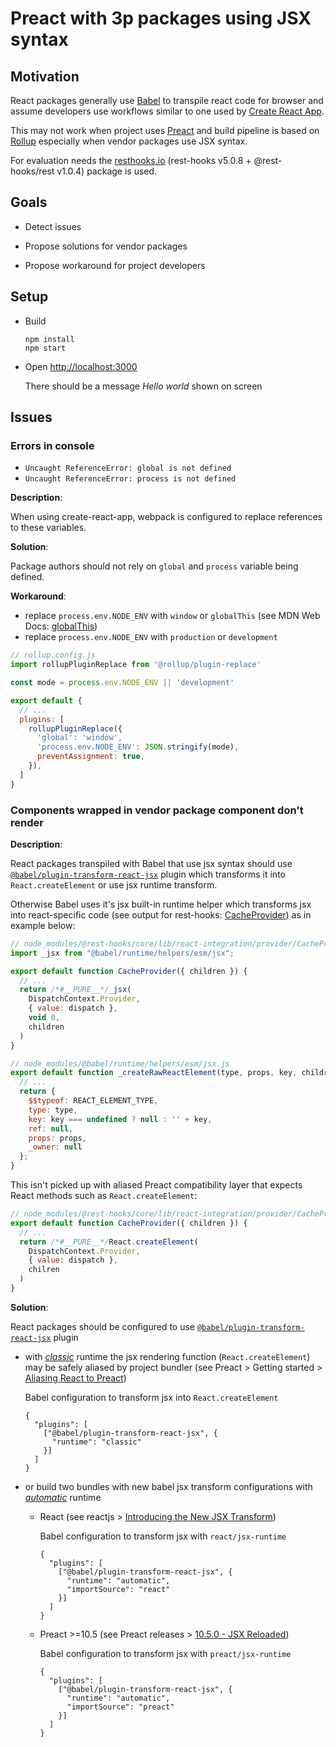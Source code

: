 # Preact with 3p packages using JSX syntax


## Motivation

React packages generally use [Babel](https://babeljs.io/) to transpile react code for browser and assume developers use workflows similar to one used by [Create React App](https://create-react-app.dev/).

This may not work when project uses [Preact](http://preactjs.com/) and build pipeline is based on [Rollup](https://rollupjs.org/) especially when vendor packages use JSX syntax.


For evaluation needs the [resthooks.io](https://resthooks.io/) (rest-hooks v5.0.8 + @rest-hooks/rest v1.0.4) package is used.


## Goals

- Detect issues

- Propose solutions for vendor packages

- Propose workaround for project developers


## Setup

- Build
  ```console
  npm install
  npm start
  ```

- Open <http://localhost:3000>
  
  There should be a message _Hello world_ shown on screen


## Issues


### Errors in console 

- `Uncaught ReferenceError: global is not defined`
- `Uncaught ReferenceError: process is not defined`

**Description**:

When using create-react-app, webpack is configured to replace references to these variables.

**Solution**:

Package authors should not rely on `global` and `process` variable being defined.

**Workaround**:

- replace `process.env.NODE_ENV` with `window` or `globalThis` (see MDN Web Docs: [globalThis](https://developer.mozilla.org/en-US/docs/Web/JavaScript/Reference/Global_Objects/globalThis))
- replace `process.env.NODE_ENV` with `production` or `development`

```js
// rollup.config.js
import rollupPluginReplace from '@rollup/plugin-replace'

const mode = process.env.NODE_ENV || 'development'

export default {
  // ...
  plugins: [
    rollupPluginReplace({
      'global': 'window',
      'process.env.NODE_ENV': JSON.stringify(mode),
      preventAssignment: true,
    }),
  ]
}
```


### Components wrapped in vendor package component don't render

**Description**:

React packages transpiled with Babel that use jsx syntax should use [`@babel/plugin-transform-react-jsx`](https://babeljs.io/docs/en/babel-plugin-transform-react-jsx) plugin which transforms it into `React.createElement` or use jsx runtime transform.

Otherwise Babel uses it's jsx built-in runtime helper which transforms jsx into react-specific code 
(see output for rest-hooks: [CacheProvider](./node_modules/@rest-hooks/core/lib/react-integration/provider/CacheProvider.js)) as in example below:

```js
// node_modules/@rest-hooks/core/lib/react-integration/provider/CacheProvider.js
import _jsx from "@babel/runtime/helpers/esm/jsx";

export default function CacheProvider({ children }) {
  // ...
  return /*#__PURE__*/_jsx(
    DispatchContext.Provider,
    { value: dispatch },
    void 0,
    children
  )
}

// node_modules/@babel/runtime/helpers/esm/jsx.js
export default function _createRawReactElement(type, props, key, children) {
  // ...
  return {
    $$typeof: REACT_ELEMENT_TYPE,
    type: type,
    key: key === undefined ? null : '' + key,
    ref: null,
    props: props,
    _owner: null
  };
}
```

This isn't picked up with aliased Preact compatibility layer that expects React methods such as `React.createElement`:

```js
// node_modules/@rest-hooks/core/lib/react-integration/provider/CacheProvider.js
export default function CacheProvider({ children }) {
  // ...
  return /*#__PURE__*/React.createElement(
    DispatchContext.Provider,
    { value: dispatch },
    chilren
  )
}
```

**Solution**:

React packages should be configured to use [`@babel/plugin-transform-react-jsx`](https://babeljs.io/docs/en/babel-plugin-transform-react-jsx) plugin

- with _[classic](https://babeljs.io/docs/en/babel-plugin-transform-react-jsx#react-classic-runtime)_ runtime the jsx rendering function (`React.createElement`) may be safely aliased by project bundler (see Preact > Getting started > [Aliasing React to Preact](https://preactjs.com/guide/v10/getting-started#aliasing-react-to-preact))

  Babel configuration to transform jsx into `React.createElement`

  ```jsonc
  {
    "plugins": [
      ["@babel/plugin-transform-react-jsx", {
        "runtime": "classic"
      }]
    ]
  }
  ```

- or build two bundles with new babel jsx transform configurations with _[automatic](https://babeljs.io/docs/en/babel-plugin-transform-react-jsx#react-automatic-runtime)_ runtime

  - React (see reactjs > [Introducing the New JSX Transform](https://reactjs.org/blog/2020/09/22/introducing-the-new-jsx-transform.html))

    Babel configuration to transform jsx with `react/jsx-runtime`

    ```jsonc
    {
      "plugins": [
        ["@babel/plugin-transform-react-jsx", {
          "runtime": "automatic",
          "importSource": "react"
        }]
      ]
    }
    ```
  
  - Preact >=10.5 (see Preact releases > [10.5.0 - JSX Reloaded](https://github.com/preactjs/preact/releases/tag/10.5.0))

    Babel configuration to transform jsx with `preact/jsx-runtime`

    ```jsonc
    {
      "plugins": [
        ["@babel/plugin-transform-react-jsx", {
          "runtime": "automatic",
          "importSource": "preact"
        }]
      ]
    }
    ```
